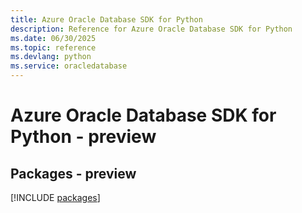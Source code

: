 ```yaml
---
title: Azure Oracle Database SDK for Python
description: Reference for Azure Oracle Database SDK for Python
ms.date: 06/30/2025
ms.topic: reference
ms.devlang: python
ms.service: oracledatabase
---
```

# Azure Oracle Database SDK for Python - preview
## Packages - preview
[!INCLUDE [packages](oracle-database-index.md)]